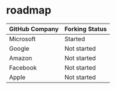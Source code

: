 # roadmap

| GitHub Company   | Forking Status   |
|------------------|-------------------|
| Microsoft        | Started       |
| Google           | Not started       |
| Amazon           | Not started       |
| Facebook         | Not started       |
| Apple            | Not started       |
